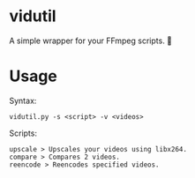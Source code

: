 # vidutil
 A simple wrapper for your FFmpeg scripts. 🐍

# Usage
Syntax:
```
vidutil.py -s <script> -v <videos>
```

Scripts:
```
upscale > Upscales your videos using libx264.
compare > Compares 2 videos.
reencode > Reencodes specified videos.
```

